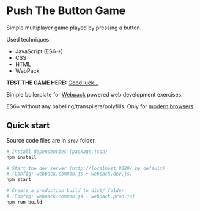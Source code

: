 # Push The Button Game


Simple multiplayer game played by pressing a button.

Used techniques:
- JavaScript (ES6->)
- CSS
- HTML
- WebPack

<strong>TEST THE GAME HERE:</strong> <a href="https://jennaturunen.github.io/Push-The-Button-Game/dist/?">Good luck...</a>


Simple boilerplate for [Webpack](https://webpack.js.org/guides/getting-started) powered web development exercises.

ES6+ without any babeling/transpilers/polyfills. Only for [modern browsers](https://kangax.github.io/compat-table/es6/).

## Quick start

Source code files are in `src/` folder.

```sh
# Install dependencies (package.json)
npm install

# Start the dev server (http://localhost:8080/ by default)
# (Config: webpack.common.js + webpack.dev.js)
npm start

# Create a production build to dist/ folder
# (Config: webpack.common.js + webpack.prod.js)
npm run build
```
